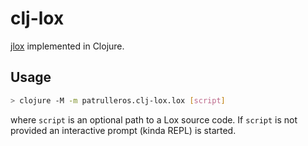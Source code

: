 # clj-lox

[jlox](https://craftinginterpreters.com) implemented in Clojure.

## Usage

``` bash
> clojure -M -m patrulleros.clj-lox.lox [script]
```

where `script` is an optional path to a Lox source code. If `script` is not provided an interactive prompt (kinda REPL) is started.
